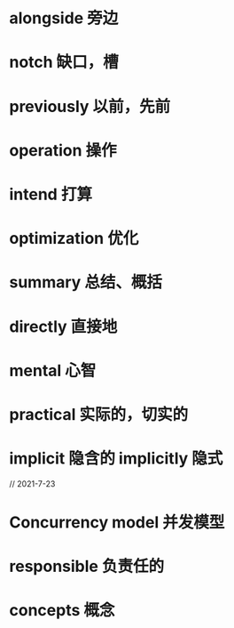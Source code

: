 # alongside 旁边
# notch 缺口，槽
# previously 以前，先前
# operation 操作
# intend 打算
# optimization 优化

# summary 总结、概括
# directly 直接地
# mental 心智
# practical 实际的，切实的
# implicit 隐含的 implicitly 隐式
// 2021-7-23
# Concurrency model 并发模型
# responsible 负责任的
# concepts 概念
